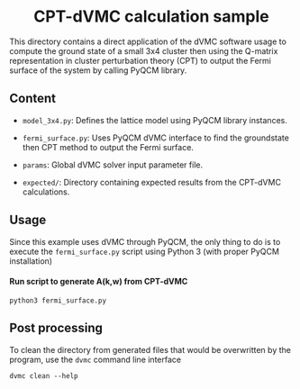<div align="center">

# CPT-dVMC calculation sample

</div>

This directory contains a direct application of the dVMC software usage to
compute the ground state of a small 3x4 cluster then using the Q-matrix
representation in cluster perturbation theory (CPT) to output the Fermi
surface of the system by calling PyQCM library.

## Content

- `model_3x4.py`: Defines the lattice model using PyQCM library instances.

- `fermi_surface.py`: Uses PyQCM dVMC interface to find the groundstate then
  CPT method to output the Fermi surface.

- `params`: Global dVMC solver input parameter file.

- `expected/`: Directory containing expected results from the CPT-dVMC calculations.

## Usage

Since this example uses dVMC through PyQCM, the only thing to do is to execute
the `fermi_surface.py` script using Python 3 (with proper PyQCM installation)

#### Run script to generate A(k,w) from CPT-dVMC

```shell
python3 fermi_surface.py
```

## Post processing

To clean the directory from generated files that would be overwritten by the program,
use the `dvmc` command line interface

```shell
dvmc clean --help
```
